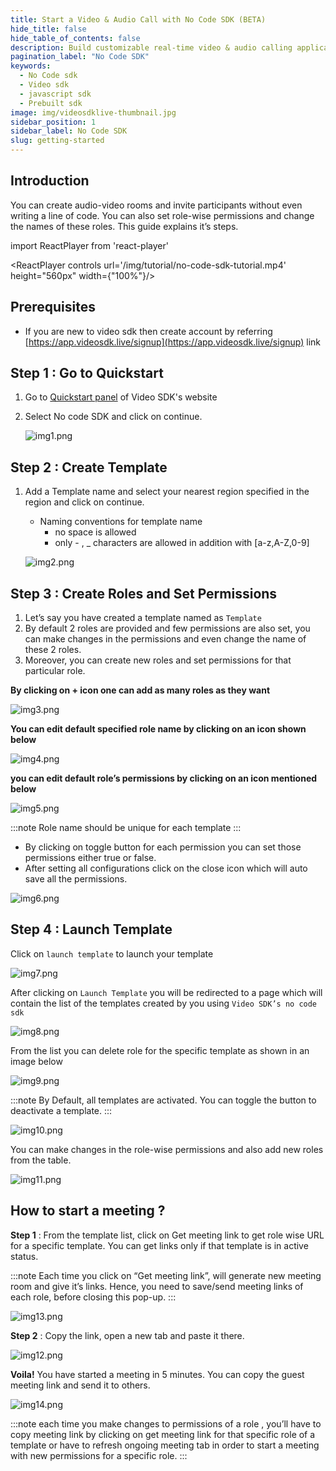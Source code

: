 ```yaml
---
title: Start a Video & Audio Call with No Code SDK (BETA)
hide_title: false
hide_table_of_contents: false
description: Build customizable real-time video & audio calling applications using Video SDK within 5 minutes
pagination_label: "No Code SDK"
keywords:
  - No Code sdk
  - Video sdk
  - javascript sdk
  - Prebuilt sdk
image: img/videosdklive-thumbnail.jpg
sidebar_position: 1
sidebar_label: No Code SDK
slug: getting-started
---
```


## Introduction

You can create audio-video rooms and invite participants without even writing a line of code. You can also set role-wise permissions and change the names of these roles. This guide explains it’s steps.

import ReactPlayer from 'react-player'

<div style={{textAlign: 'center'}}>

<ReactPlayer controls url='/img/tutorial/no-code-sdk-tutorial.mp4' height="560px" width={"100%"}/>

</div>

## Prerequisites

- If you are new to video sdk then create account by referring [https://app.videosdk.live/signup](https://app.videosdk.live/signup) link

## Step 1 : Go to Quickstart

1. Go to [Quickstart panel](https://app.videosdk.live/quick-start) of Video SDK's website
2. Select No code SDK and click on continue.

   ![img1.png](../../../static/img/no-code-img1.png)

## Step 2 : Create Template

1. Add a Template name and select your nearest region specified in the region and click on continue.

   - Naming conventions for template name
     - no space is allowed
     - only - , \_ characters are allowed in addition with [a-z,A-Z,0-9]

   ![img2.png](../../../static/img/no-code-img2.png)

## Step 3 : Create Roles and Set Permissions

1. Let’s say you have created a template named as `Template`
2. By default 2 roles are provided and few permissions are also set, you can make changes in the permissions and even change the name of these 2 roles.
3. Moreover, you can create new roles and set permissions for that particular role.

**By clicking on **+** icon one can add as many roles as they want**

![img3.png](../../../static/img/no-code-img3.png)

**You can edit default specified role name by clicking on an icon shown below**

![img4.png](../../../static/img/no-code-img4.png)

**you can edit default role’s permissions by clicking on an icon mentioned below**

![img5.png](../../../static/img/no-code-img5.png)

:::note
Role name should be unique for each template
:::

- By clicking on toggle button for each permission you can set those permissions either true or false.
- After setting all configurations click on the close icon which will auto save all the permissions.

![img6.png](../../../static/img/no-code-img6.png)

## Step 4 : Launch Template

Click on `launch template` to launch your template

![img7.png](../../../static/img/no-code-img7.png)

After clicking on `Launch Template` you will be redirected to a page which will contain the list of the templates created by you using `Video SDK’s no code sdk`

![img8.png](../../../static/img/no-code-img8.png)

From the list you can delete role for the specific template as shown in an image below

![img9.png](../../../static/img/no-code-img9.png)

:::note
By Default, all templates are activated. You can toggle the button to deactivate a template.
:::

![img10.png](../../../static/img/no-code-img10.png)

You can make changes in the role-wise permissions and also add new roles from the table.

![img11.png](../../../static/img/no-code-img11.png)

## How to start a meeting ?

**Step 1** : From the template list, click on Get meeting link to get role wise URL for a specific template. You can get links only if that template is in active status.

:::note
Each time you click on “Get meeting link”, will generate new meeting room and give it’s links. Hence, you need to save/send meeting links of each role, before closing this pop-up.
:::

![img13.png](../../../static/img/no-code-img13.png)

**Step 2** : Copy the link, open a new tab and paste it there.

![img12.png](../../../static/img/no-code-img12.png)

**Voila!** You have started a meeting in 5 minutes. You can copy the guest meeting link and send it to others.

![img14.png](../../../static/img/no-code-img14.png)

:::note
each time you make changes to permissions of a role , you’ll have to copy meeting link by clicking on get meeting link for that specific role of a template or have to refresh ongoing meeting tab in order to start a meeting with new permissions for a specific role.
:::
